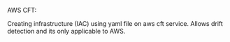 AWS CFT:

Creating infrastructure (IAC) using yaml file on aws cft service.  Allows drift detection and its only applicable to AWS. 
